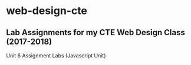 # web-design-cte
Lab Assignments for my CTE Web Design Class (2017-2018)
-------------------------------------------------------
Unit 6 Assignment Labs (Javascript Unit)
